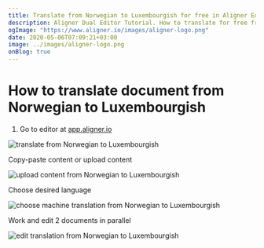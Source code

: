 ```yaml
---
title: Translate from Norwegian to Luxembourgish for free in Aligner Editor
description: Aligner Dual Editor Tutorial. How to translate for free from Norwegian to Luxembourgish. Aligner is multilingual document management platform. 
ogImage: "https://www.aligner.io/images/aligner-logo.png"
date: 2020-05-06T07:09:21+03:00
image: ../images/aligner-logo.png
onBlog: true
---
```


# How to translate document from Norwegian to Luxembourgish

1. Go to editor at [app.aligner.io](https://app.aligner.io "Aligner App web page")

![translate from Norwegian to Luxembourgish](../aligner-blank-editor.png "translate from Norwegian to Luxembourgish")

Copy-paste content or upload content

![upload content from Norwegian to Luxembourgish](../aligner-uploaded-document.png "upload content from Norwegian to Luxembourgish")

Choose desired language

![choose machine translation from Norwegian to Luxembourgish](../aligner-language-dropdown.png "choose machine translation from Norwegian to Luxembourgish")

Work and edit 2 documents in parallel

![edit translation from Norwegian to Luxembourgish](../aligner-double-sitded-editor.png "edit translation from Norwegian to Luxembourgish")

